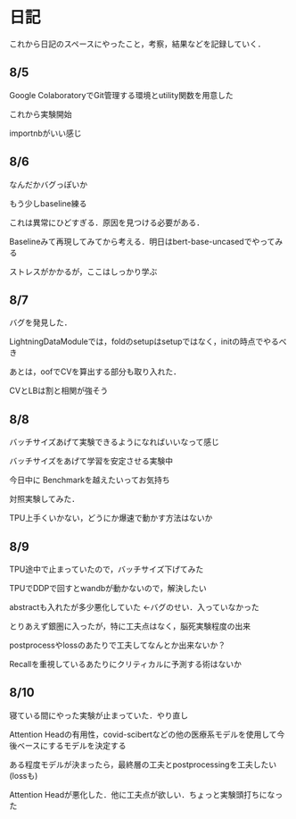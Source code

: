 # 日記

これから日記のスペースにやったこと，考察，結果などを記録していく．


## 8/5

Google ColaboratoryでGit管理する環境とutility関数を用意した

これから実験開始

importnbがいい感じ


## 8/6

なんだかバグっぽいか

もう少しbaseline練る

これは異常にひどすぎる．原因を見つける必要がある．

Baselineみて再現してみてから考える．明日はbert-base-uncasedでやってみる

ストレスがかかるが，ここはしっかり学ぶ


## 8/7

バグを発見した．

LightningDataModuleでは，foldのsetupはsetupではなく，initの時点でやるべき

あとは，oofでCVを算出する部分も取り入れた．

CVとLBは割と相関が強そう

## 8/8

バッチサイズあげて実験できるようになればいいなって感じ

バッチサイズをあげて学習を安定させる実験中

今日中に
Benchmarkを越えたいってお気持ち

対照実験してみた．

TPU上手くいかない，どうにか爆速で動かす方法はないか


## 8/9

TPU途中で止まっていたので，バッチサイズ下げてみた

TPUでDDPで回すとwandbが動かないので，解決したい

abstractも入れたが多少悪化していた 
←バグのせい．入っていなかった

とりあえず銀圏に入ったが，特に工夫点はなく，脳死実験程度の出来

postprocessやlossのあたりで工夫してなんとか出来ないか？

Recallを重視しているあたりにクリティカルに予測する術はないか


## 8/10

寝ている間にやった実験が止まっていた．やり直し

Attention Headの有用性，covid-scibertなどの他の医療系モデルを使用して今後ベースにするモデルを決定する

ある程度モデルが決まったら，最終層の工夫とpostprocessingを工夫したい(lossも)

Attention Headが悪化した．他に工夫点が欲しい．ちょっと実験頭打ちになった

